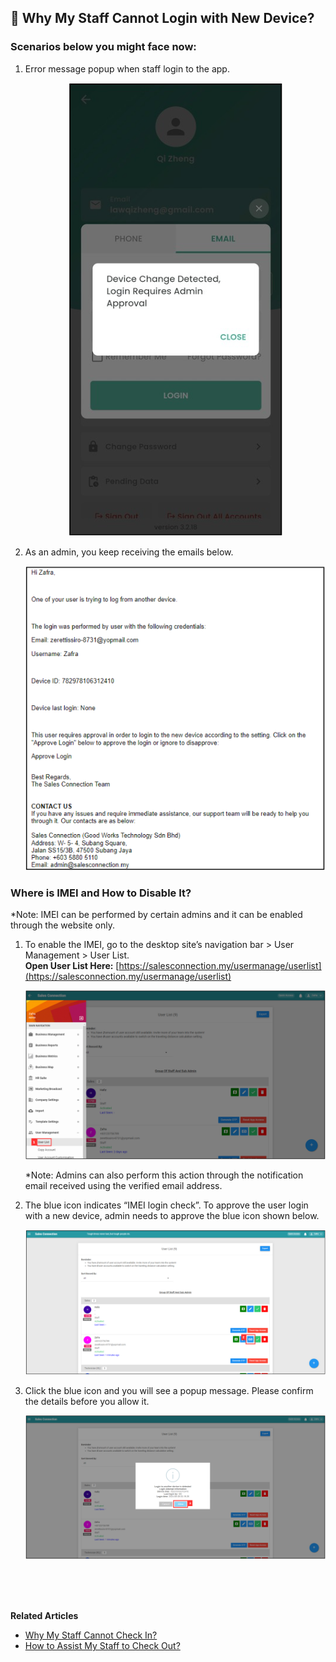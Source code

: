 ## 📱 Why My Staff Cannot Login with New Device?

### Scenarios below you might face now:

1. Error message popup when staff login to the app.<br>

   <p align="center">
     <img src="img/IMEI_Login_Error.png" alt="IMEI Login Error" width="">
   </p>

2. As an admin, you keep receiving the emails below.<br>

   <p align="center">
     <img src="img/IMEI_Email.png" alt="IMEI Email">
   </p>


### Where is IMEI and How to Disable It?
*Note: IMEI can be performed by certain admins and it can be enabled through the website only.<br>
1. To enable the IMEI, go to the desktop site’s navigation bar > User Management > User List.<br>
   **Open User List Here:** [https://salesconnection.my/usermanage/userlist](https://salesconnection.my/usermanage/userlist)<br>

   <p align="center">
     <img src="img/User_List_Sidebar.png" alt="User List">
   </p>

   *Note: Admins can also perform this action through the notification email received using the verified email address.<br>

2. The blue icon indicates “IMEI login check”. To approve the user login with a new device, admin needs to approve the blue icon shown below.<br>

   <p align="center">
     <img src="img/IMEI_icon.png" alt="IMEI icon">
   </p>
   
3. Click the blue icon and you will see a popup message. Please confirm the details before you allow it.<br>

   <p align="center">
     <img src="img/IMEI_allow.png" alt="IMEI Allow">
   </p>
<br><br><br>
   
**Related Articles**<br>
- [Why My Staff Cannot Check In?](Assist_Check_Out.md)
- [How to Assist My Staff to Check Out?](Enable_Assist_Check_Out.md)
